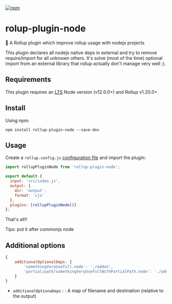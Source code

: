 [npm]: https://img.shields.io/npm/v/rollup-plugin-node
[npm-url]: https://www.npmjs.com/package/rollup-plugin-node
[size]: https://packagephobia.now.sh/badge?p=rolup-plugin-node
[size-url]: https://packagephobia.now.sh/result?p=rollup-plugin-node

[![npm][npm]][npm-url]

# rolup-plugin-node

🍣 A Rollup plugin which improve rollup usage with nodejs projects 

This plugin declares all nodejs native deps in external and try to remove require/import for all unknown others.
It's solve (most of the time) optional import from an external library that rollup actually don't manage very well ;). 

## Requirements

This plugin requires an [LTS](https://github.com/nodejs/Release) Node version (v12.0.0+) and Rollup v1.20.0+.

## Install

Using npm:

```console
npm install rollup-plugin-node --save-dev
```

## Usage

Create a `rollup.config.js` [configuration file](https://www.rollupjs.org/guide/en/#configuration-files) and import the plugin:

```js
import rollupPluginNode from 'rollup-plugin-node';

export default {
  input: 'src/index.js',
  output: {
    dir: 'output',
    format: 'cjs'
  },
  plugins: [rollupPluginNode()]
};
```
That's all!!

Tips: put it after commonjs node

## Additional options

```js
{
    additionalOptionalDeps: {
        'somethingVeryUsefull.node': './addon',
        'partial/path/somethingVeryUsefullWithPartialPath.node': './addon',
    }
}
```

* `additionalOptionaDeps` : <Object> : A map of filename and destination (relative to the output)


